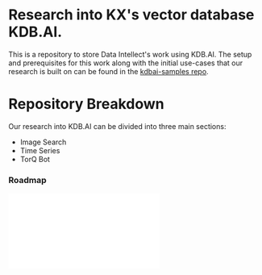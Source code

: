 # Research into KX's vector database KDB.AI.

This is a repository to store Data Intellect's work using KDB.AI. The setup and prerequisites for this work along with the initial use-cases that our research is built on can be found in the [kdbai-samples repo](https://github.com/KxSystems/kdbai-samples/tree/main).

# Repository Breakdown

Our research into KDB.AI can be divided into three main sections:
* Image Search
* Time Series
* TorQ Bot



### Roadmap

![Image showing project roadmap](Roadmap.pdf)

